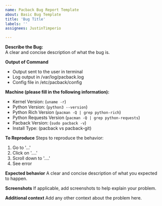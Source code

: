 ```yaml
---
name: Pacback Bug Report Template
about: Basic Bug Template
title: 'Bug Title'
labels: ''
assignees: JustinTimperio

---
```


**Describe the Bug:**\
A clear and concise description of what the bug is.

**Output of Command**
- Output sent to the user in terminal
- Log output in /var/log/pacback.log
- Config file in /etc/pacback/config

**Machine (please fill in the following information):**
 - Kernel Version: (`uname -r`)
 - Python Version: (`python3 --version`)
 - Python Rich Version (`pacman -Q | grep python-rich`)
 - Python Requests Version (`pacman -Q | grep python-requests`)
 - Pacback Version: (`sudo pacback -v`)
 - Install Type: (pacback vs pacback-git)


**To Reproduce**
Steps to reproduce the behavior:
1. Go to '...'
2. Click on '....'
3. Scroll down to '....'
4. See error

**Expected behavior**
A clear and concise description of what you expected to happen.

**Screenshots**
If applicable, add screenshots to help explain your problem.

**Additional context**
Add any other context about the problem here.
